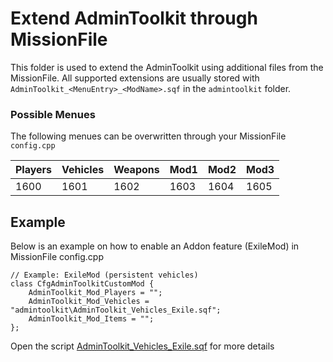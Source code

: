 # Extend AdminToolkit through MissionFile

This folder is used to extend the AdminToolkit using additional files from the MissionFile.
All supported extensions are usually stored with `AdminToolkit_<MenuEntry>_<ModName>.sqf` in the `admintoolkit` folder.

### Possible Menues

The following menues can be overwritten through your MissionFile `config.cpp` 

| Players  | Vehicles | Weapons  | Mod1     | Mod2     | Mod3     |
| -------  | -------- | -------  | ----     | ----     | ----     |
| 1600     | 1601     | 1602     | 1603     | 1604     | 1605     |

## Example

Below is an example on how to enable an Addon feature (ExileMod) in MissionFile config.cpp

```
// Example: ExileMod (persistent vehicles)
class CfgAdminToolkitCustomMod {
    AdminToolkit_Mod_Players = "";
    AdminToolkit_Mod_Vehicles = "admintoolkit\AdminToolkit_Vehicles_Exile.sqf";
    AdminToolkit_Mod_Items = "";
};
```

Open the script <a href="admintoolkit/AdminToolkit_Vehicles_Exile.sqf">AdminToolkit_Vehicles_Exile.sqf</a> for more details
